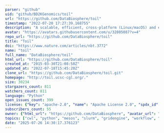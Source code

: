 ```yaml
---
parser: "github"
uid: "github/BD2KGenomics/toil"
url: "https://github.com/DataBiosphere/toil"
timestamp: "2022-07-20 17:27:39.168755"
description: "A scalable, efficient, cross-platform (Linux/macOS) and easy-to-use workflow engine in pure Python."
avatar: "https://avatars.githubusercontent.com/u/32805087?v=4"
repo_url: "https://github.com/DataBiosphere/toil"
title: "Toil"
doi: "https://www.nature.com/articles/nbt.3772"
name: "toil"
full_name: "DataBiosphere/toil"
html_url: "https://github.com/DataBiosphere/toil"
created_at: "2015-03-30T21:08:58Z"
updated_at: "2022-07-18T15:45:20Z"
clone_url: "https://github.com/DataBiosphere/toil.git"
homepage: "http://toil.ucsc-cgl.org/."
size: 30234
stargazers_count: 811
watchers_count: 811
language: "Python"
open_issues_count: 399
license: {"key": "apache-2.0", "name": "Apache License 2.0", "spdx_id": "Apache-2.0", "url": "https://api.github.com/licenses/apache-2.0", "node_id": "MDc6TGljZW5zZTI="}
subscribers_count: 55
owner: {"html_url": "https://github.com/DataBiosphere", "avatar_url": "https://avatars.githubusercontent.com/u/32805087?v=4", "login": "DataBiosphere", "type": "Organization"}
topics: ["cwl", "python", "mesos", "slurm", "gridengine", "workflow", "pipeline", "aws", "common-workflow-language", "kubernetes"]
date: "2025-07-26 14:30:17.376123"
---
```

